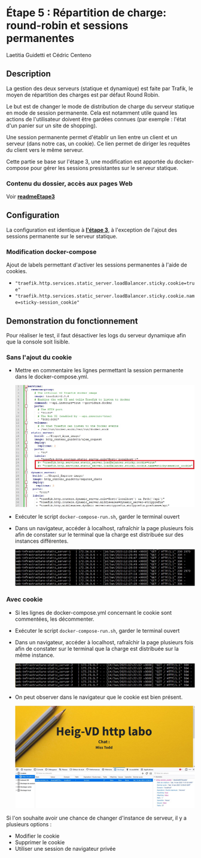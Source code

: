 # Étape 5 : Répartition de charge: round-robin et sessions permanentes 
Laetitia Guidetti et Cédric Centeno

## Description

La gestion des deux serveurs (statique et dynamique) est faite par Trafik, le 
moyen de répartition des charges est par défaut Round Robin. 

Le but est de changer le mode de distribution de charge du serveur statique en 
mode de session permanente. Cela est notamment utile quand les actions de l'utilisateur doivent être gardées connues
(par exemple : l'état d'un panier sur un site de shopping).

Une session permanente permet d'établir un lien entre un client et un serveur 
(dans notre cas, un cookie). Ce lien permet de diriger les requêtes du client 
vers le même serveur.

Cette partie se base sur l'étape 3, une modification est apportée du docker-compose pour gérer les sessions
presistantes sur le serveur statique.

### Contenu du dossier, accès aux pages Web

Voir [**readmeEtape3**](readmeEtape3.md)

## Configuration

La configuration est identique à [**l'étape 3**](readmeEtape3.md), à l'exception 
de l'ajout des sessions permanente sur le serveur statique.
### Modification docker-compose

Ajout de labels permettant d'activer les sessions permanentes à l'aide de cookies.
- ```"traefik.http.services.static_server.loadBalancer.sticky.cookie=true"```
- ```"traefik.http.services.static_server.loadBalancer.sticky.cookie.name=sticky-session_cookie"```


## Demonstration du fonctionnement

Pour réaliser le test, il faut désactiver les logs du serveur dynamique afin que la console
soit lisible.

### Sans l'ajout du cookie
- Mettre en commentaire les lignes permettant la session permanente dans le 
  docker-compose.yml.

  ![commenter_cookie](readmeFiles/Etape5_commenter_cookies.jpg)
- Exécuter le script ```docker-compose-run.sh```, garder le terminal ouvert
- Dans un navigateur, accéder à localhost, rafraîchir la page plusieurs fois afin de 
  constater sur le terminal que la charge est distribuée sur des 
  instances différentes.

  ![instances_sans_cookie](readmeFiles/Etape5_requetes_sans_cookie.jpg)

### Avec cookie
- Si les lignes de docker-compose.yml concernant le cookie sont commentées, les 
  décommenter.
- Exécuter le script ```docker-compose-run.sh```, garder le terminal ouvert
- Dans un navigateur, accéder à localhost, rafraîchir la page plusieurs fois afin de
  constater sur le terminal que la charge est distribuée sur la 
  même instance.

  ![instances_sans_cookie](readmeFiles/Etape5_requetes_avec_cookie.jpg)
- On peut observer dans le navigateur que le cookie est bien présent.

  ![instances_sans_cookie](readmeFiles/Etape5_cookie_dans_navigateur.jpg)

Si l'on souhaite avoir une chance de changer d'instance de serveur, il y a plusieurs options :
- Modifier le cookie
- Supprimer le cookie
- Utiliser une session de navigateur privée
